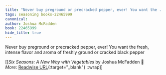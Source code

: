 ```yaml
---
title: "Never buy preground or precracked pepper, ever! You want the ..."
tags: seasoning books-22465999
canonical: 
author: Joshua McFadden
book: 22465999
hide_title: true
---
```


Never buy preground or precracked pepper, ever! You want the fresh, intense flavor and aroma of freshly ground or cracked black pepper


[[<cite>_Six Seasons: A New Way with Vegetables_</cite> by Joshua McFadden 📕<br>
_More_: [Readwise URL](https://readwise.io/open/443827905){:target="_blank"}
::wrap]]